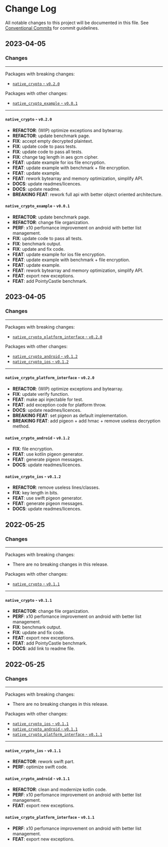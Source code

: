 # Change Log

All notable changes to this project will be documented in this file.
See [Conventional Commits](https://conventionalcommits.org) for commit guidelines.

## 2023-04-05

### Changes

---

Packages with breaking changes:

 - [`native_crypto` - `v0.2.0`](#native_crypto---v020)

Packages with other changes:

 - [`native_crypto_example` - `v0.0.1`](#native_crypto_example---v001)

---

#### `native_crypto` - `v0.2.0`

 - **REFACTOR**: (WIP) optimize exceptions and bytearray.
 - **REFACTOR**: update benchmark page.
 - **FIX**: accept empty decrypted plaintext.
 - **FIX**: update code to pass tests.
 - **FIX**: update code to pass all tests.
 - **FIX**: change tag length in aes gcm cipher.
 - **FEAT**: update example for ios file encryption.
 - **FEAT**: update example with benchmark + file encryption.
 - **FEAT**: update example.
 - **FEAT**: rework bytearray and memory optimization, simplify API.
 - **DOCS**: update readmes/licences.
 - **DOCS**: update readme.
 - **BREAKING** **FEAT**: rework full api with better object oriented architecture.

#### `native_crypto_example` - `v0.0.1`

 - **REFACTOR**: update benchmark page.
 - **REFACTOR**: change file organization.
 - **PERF**: x10 perfomance improvement on android with better list management.
 - **FIX**: update code to pass all tests.
 - **FIX**: benchmark output.
 - **FIX**: update and fix code.
 - **FEAT**: update example for ios file encryption.
 - **FEAT**: update example with benchmark + file encryption.
 - **FEAT**: update example.
 - **FEAT**: rework bytearray and memory optimization, simplify API.
 - **FEAT**: export new exceptions.
 - **FEAT**: add PointyCastle benchmark.


## 2023-04-05

### Changes

---

Packages with breaking changes:

 - [`native_crypto_platform_interface` - `v0.2.0`](#native_crypto_platform_interface---v020)

Packages with other changes:

 - [`native_crypto_android` - `v0.1.2`](#native_crypto_android---v012)
 - [`native_crypto_ios` - `v0.1.2`](#native_crypto_ios---v012)

---

#### `native_crypto_platform_interface` - `v0.2.0`

 - **REFACTOR**: (WIP) optimize exceptions and bytearray.
 - **FIX**: update verify function.
 - **FEAT**: make api injectable for test.
 - **FEAT**: add exception code for platform throw.
 - **DOCS**: update readmes/licences.
 - **BREAKING** **FEAT**: set pigeon as default implementation.
 - **BREAKING** **FEAT**: add pigeon + add hmac + remove useless decryption method.

#### `native_crypto_android` - `v0.1.2`

 - **FIX**: file encryption.
 - **FEAT**: use kotlin pigeon generator.
 - **FEAT**: generate pigeon messages.
 - **DOCS**: update readmes/licences.

#### `native_crypto_ios` - `v0.1.2`

 - **REFACTOR**: remove useless lines/classes.
 - **FIX**: key length in bits.
 - **FEAT**: use swift pigeon generator.
 - **FEAT**: generate pigeon messages.
 - **DOCS**: update readmes/licences.


## 2022-05-25

### Changes

---

Packages with breaking changes:

 - There are no breaking changes in this release.

Packages with other changes:

 - [`native_crypto` - `v0.1.1`](#native_crypto---v011)

---

#### `native_crypto` - `v0.1.1`

 - **REFACTOR**: change file organization.
 - **PERF**: x10 perfomance improvement on android with better list management.
 - **FIX**: benchmark output.
 - **FIX**: update and fix code.
 - **FEAT**: export new exceptions.
 - **FEAT**: add PointyCastle benchmark.
 - **DOCS**: add link to readme file.


## 2022-05-25

### Changes

---

Packages with breaking changes:

 - There are no breaking changes in this release.

Packages with other changes:

 - [`native_crypto_ios` - `v0.1.1`](#native_crypto_ios---v011)
 - [`native_crypto_android` - `v0.1.1`](#native_crypto_android---v011)
 - [`native_crypto_platform_interface` - `v0.1.1`](#native_crypto_platform_interface---v011)

---

#### `native_crypto_ios` - `v0.1.1`

 - **REFACTOR**: rework swift part.
 - **PERF**: optimize swift code.

#### `native_crypto_android` - `v0.1.1`

 - **REFACTOR**: clean and modernize kotlin code.
 - **PERF**: x10 perfomance improvement on android with better list management.
 - **FEAT**: export new exceptions.

#### `native_crypto_platform_interface` - `v0.1.1`

 - **PERF**: x10 perfomance improvement on android with better list management.
 - **FEAT**: export new exceptions.

